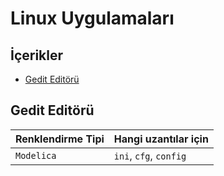 # Linux Uygulamaları <!-- omit in toc -->

## İçerikler <!-- omit in toc -->

- [Gedit Editörü](#gedit-edit%C3%B6r%C3%BC)

## Gedit Editörü

| Renklendirme Tipi | Hangi uzantılar için   |
| ----------------- | ---------------------- |
| `Modelica`        | `ini`, `cfg`, `config` |
